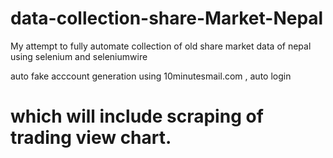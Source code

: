 # data-collection-share-Market-Nepal
My attempt to fully automate collection of old share market data of nepal using selenium and seleniumwire

auto fake acccount generation using 10minutesmail.com , auto login 

# which will include scraping of trading view chart.
